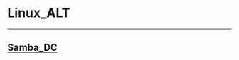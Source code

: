 # Linux_ALT
-------------------------------------------------------------------------------------------------------------------------------
[Samba_DC](https://github.com/dimoroz772/Linux_ALT/blob/main/Samba_DC)
-------------------------------------------------------------------------------------------------------------------------------

